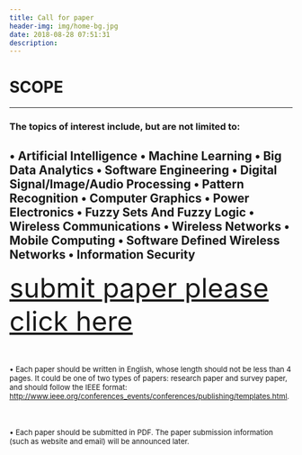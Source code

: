 ```yaml
---
title: Call for paper
header-img: img/home-bg.jpg
date: 2018-08-28 07:51:31
description:
---
```

# SCOPE
---
### The topics of interest include, but are not limited to:

•	Artificial Intelligence
•	Machine Learning
•	Big Data Analytics
•	Software Engineering
•	Digital Signal/Image/Audio Processing
•	Pattern Recognition
•	Computer Graphics
•	Power Electronics
•	Fuzzy Sets And Fuzzy Logic
•	Wireless Communications
•	Wireless Networks
•	Mobile Computing
•	Software Defined Wireless Networks
•	Information Security
---
<font size="10"> [ submit paper please click here ](http://www.google.com)

<font size="2"> •	Each paper should be written in English, whose length should not be less than 4 pages. It could be one of two types of papers: research paper and survey paper, and should follow the IEEE format: http://www.ieee.org/conferences_events/conferences/publishing/templates.html.


<font size="2"> •	Each paper should be submitted in PDF. The paper submission information (such as website and email) will be announced later.
